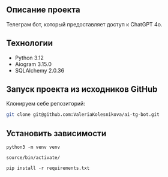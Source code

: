 ## Описание проекта

Телеграм бот, который предоставляет доступ к ChatGPT 4o. 

## Технологии

- Python 3.12
- Aiogram 3.15.0
- SQLAlchemy 2.0.36



## Запуск проекта из исходников GitHub

Клонируем себе репозиторий: 

```bash 
git clone git@github.com:ValeriaKolesnikova/ai-tg-bot.git
```

## Установить зависимости

```
python3 -m venv venv
```

```
source/bin/activate/
```

```
pip install -r requirements.txt
